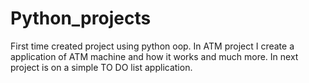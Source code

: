 # Python_projects
First time created project using python oop.
In ATM project I create a application of ATM machine and how it works and much more.
In next project is on a simple TO DO list application. 
